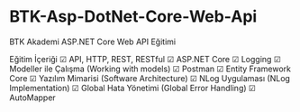 # BTK-Asp-DotNet-Core-Web-Api
BTK Akademi ASP.NET Core Web API Eğitimi

 Eğitim İçeriği
 &#9745; API, HTTP, REST, RESTful
 &#9745; ASP.NET Core
 &#9745; Logging
 &#9745; Modeller ile Çalışma (Working with models)
 &#9745; Postman
 &#9745; Entity Framework Core
 &#9745; Yazılım Mimarisi (Software Architecture)
 &#9745; NLog Uygulaması (NLog Implementation)
 &#9745; Global Hata Yönetimi (Global Error Handling)
 &#9745; AutoMapper
